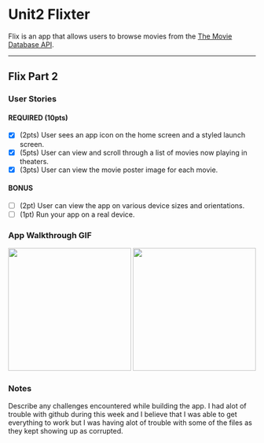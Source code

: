 # Unit2 Flixter

Flix is an app that allows users to browse movies from the [The Movie Database API](http://docs.themoviedb.apiary.io/#).

---

## Flix Part 2

### User Stories

#### REQUIRED (10pts)
- [X] (2pts) User sees an app icon on the home screen and a styled launch screen.
- [X] (5pts) User can view and scroll through a list of movies now playing in theaters.
- [X] (3pts) User can view the movie poster image for each movie.

#### BONUS
- [ ] (2pt) User can view the app on various device sizes and orientations.
- [ ] (1pt) Run your app on a real device.

### App Walkthrough GIF
<img src = "http://g.recordit.co/UYGwRvveoM.gif" width = 250>
<img src = "http://http://g.recordit.co/pY4rAcjozr.gif" width = 250>

### Notes
Describe any challenges encountered while building the app.
I had alot of trouble with github during this week and I believe that I was able to get everything to work but I was having alot of trouble with some of the files as they kept showing up as corrupted.
